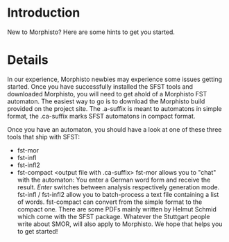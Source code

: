 # Introduction #

New to Morphisto? Here are some hints to get you started.

# Details #
In our experience, Morphisto newbies may experience some issues getting started. Once you have successfully installed the SFST tools and  downloaded Morphisto, you will need to get ahold of a Morphisto FST automaton. The easiest way to go is to download the Morphisto build provided on the project site. The .a-suffix is meant to automatons in simple format, the .ca-suffix marks SFST automatons in compact format.

Once you have an automaton, you should have a look at one of these three tools that ship with SFST:
  * fst-mor <simple automaton file>
  * fst-infl <simple automaton file>
  * fst-infl2 <compact automaton file>
  * fst-compact <simple automaton file> <output file with .ca-suffix>
fst-mor allows you to "chat" with the automaton: You enter a German word form and receive the result. _Enter_ switches between analysis respectively generation mode.
fst-infl / fst-infl2 allow you to batch-process a text file containing a list of words.
fst-compact can convert from the simple format to the compact one.
There are some PDFs mainly written by Helmut Schmid which come with the SFST package. Whatever the Stuttgart people write about SMOR, will also apply to Morphisto.
We hope that helps you to get started!
